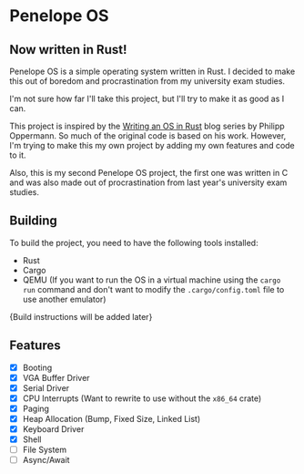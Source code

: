 # Penelope OS
Now written in Rust!
---
Penelope OS is a simple operating system written in Rust.
I decided to make this out of boredom and procrastination from my university exam studies.

I'm not sure how far I'll take this project, but I'll try to make it as good as I can.

This project is inspired by the [Writing an OS in Rust](https://os.phil-opp.com/) blog series by Philipp Oppermann. So much of the original code is based on his work.
However, I'm trying to make this my own project by adding my own features and code to it.

Also, this is my second Penelope OS project, the first one was written in C and was also made out of procrastination from last year's university exam studies.

## Building
To build the project, you need to have the following tools installed:
- Rust
- Cargo
- QEMU (If you want to run the OS in a virtual machine using the `cargo run` command and don't want to modify the `.cargo/config.toml` file to use another emulator)

{Build instructions will be added later}

## Features
- [x] Booting
- [x] VGA Buffer Driver
- [x] Serial Driver
- [x] CPU Interrupts (Want to rewrite to use without the `x86_64` crate)
- [x] Paging
- [x] Heap Allocation (Bump, Fixed Size, Linked List)
- [x] Keyboard Driver
- [x] Shell
- [ ] File System
- [ ] Async/Await